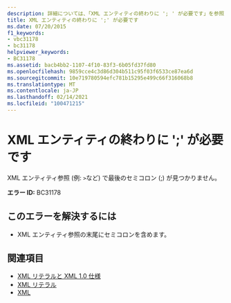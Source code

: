 ```yaml
---
description: 詳細については、「XML エンティティの終わりに '; ' が必要です」を参照してください。
title: XML エンティティの終わりに ';' が必要です
ms.date: 07/20/2015
f1_keywords:
- vbc31178
- bc31178
helpviewer_keywords:
- BC31178
ms.assetid: bacb4bb2-1107-4f10-83f3-6b05fd37fd80
ms.openlocfilehash: 9859cce4c3d86d304b511c95f03f6533ce87ea6d
ms.sourcegitcommit: 10e719780594efc781b15295e499c66f316068b8
ms.translationtype: MT
ms.contentlocale: ja-JP
ms.lasthandoff: 02/14/2021
ms.locfileid: "100471215"
---
```

# <a name="expected-closing--for-xml-entity"></a>XML エンティティの終わりに ';' が必要です

XML エンティティ参照 (例: `>`など) で最後のセミコロン (;) が見つかりません。  
  
 **エラー ID:** BC31178  
  
## <a name="to-correct-this-error"></a>このエラーを解決するには  
  
- XML エンティティ参照の末尾にセミコロンを含めます。  
  
## <a name="see-also"></a>関連項目

- [XML リテラルと XML 1.0 仕様](../programming-guide/language-features/xml/xml-literals-and-the-xml-1-0-specification.md)
- [XML リテラル](../language-reference/xml-literals/index.md)
- [XML](../programming-guide/language-features/xml/index.md)
